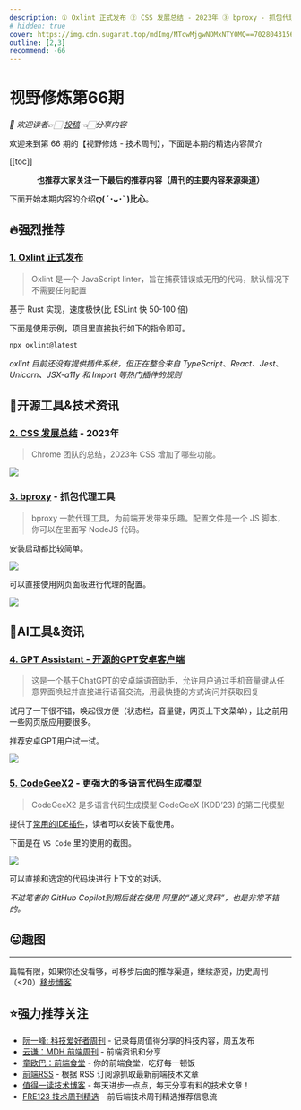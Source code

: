 ```yaml
---
description: ① Oxlint 正式发布 ② CSS 发展总结 - 2023年 ③ bproxy - 抓包代理工具 ④ GPT Assistant - 开源的GPT安卓客户端 ⑤ CodeGeeX2 - 更强大的多语言代码生成模型
# hidden: true
cover: https://img.cdn.sugarat.top/mdImg/MTcwMjgwNDMxNTY0MQ==702804315641
outline: [2,3]
recommend: -66
---
```


# 视野修炼第66期
*💐 欢迎读者👉🏻 [投稿](https://www.wenjuan.com/s/AN32YrD/) 👈🏻分享内容*

欢迎来到第 66 期的【视野修炼 - 技术周刊】，下面是本期的精选内容简介

[[toc]]

<center>

**​也推荐大家关注一下最后的推荐内容（周刊的主要内容来源渠道）**
</center>

下面开始本期内容的介绍**ღ( ´･ᴗ･` )比心**。
## 🔥强烈推荐
### [1. Oxlint 正式发布](https://oxc-project.github.io/blog/2023-12-12-announcing-oxlint.html)
>Oxlint 是一个 JavaScript linter，旨在捕获错误或无用的代码，默认情况下不需要任何配置

基于 Rust 实现，速度极快(比 ESLint 快 50-100 倍)

下面是使用示例，项目里直接执行如下的指令即可。
```sh
npx oxlint@latest
```
*oxlint 目前还没有提供插件系统，但正在整合来自 TypeScript、React、Jest、Unicorn、JSX-a11y 和 Import 等热门插件的规则*

## 🔧开源工具&技术资讯
### [2. CSS 发展总结](https://developer.chrome.com/blog/css-wrapped-2023?hl=zh-cn) - 2023年
>Chrome 团队的总结，2023年 CSS 增加了哪些功能。

![](https://img.cdn.sugarat.top/mdImg/MTcwMjc5MjYwMTg0Nw==702792601847)


### [3. bproxy](https://github.com/zobor/bproxy?tab=readme-ov-file) - 抓包代理工具
>bproxy 一款代理工具，为前端开发带来乐趣。配置文件是一个 JS 脚本，你可以在里面写 NodeJS 代码。

安装启动都比较简单。

![](https://img.cdn.sugarat.top/mdImg/MTcwMjc5Nzc0NTMxOQ==702797745319)

可以直接使用网页面板进行代理的配置。

![](https://img.cdn.sugarat.top/mdImg/MTcwMjc5OTA2OTIxMw==702799069213)


## 🤖AI工具&资讯
### [4. GPT Assistant - 开源的GPT安卓客户端](https://github.com/Skythinker616/gpt-assistant-android)
>这是一个基于ChatGPT的安卓端语音助手，允许用户通过手机音量键从任意界面唤起并直接进行语音交流，用最快捷的方式询问并获取回复

试用了一下很不错，唤起很方便（状态栏，音量键，网页上下文菜单），比之前用一些网页版应用要很多。

推荐安卓GPT用户试一试。

![](https://img.cdn.sugarat.top/mdImg/MTcwMjc5NDk0MzM3Mg==702794943372)


### [5. CodeGeeX2](https://github.com/THUDM/CodeGeeX2) - 更强大的多语言代码生成模型
>CodeGeeX2 是多语言代码生成模型 CodeGeeX (KDD’23) 的第二代模型

提供了[常用的IDE插件](https://codegeex.cn/)，读者可以安装下载使用。


下面是在 `VS Code` 里的使用的截图。

![](https://img.cdn.sugarat.top/mdImg/MTcwMjc5NjYwODc3MA==702796608770)

可以直接和选定的代码块进行上下文的对话。

*不过笔者的 GitHub Copilot到期后就在使用 阿里的“通义灵码”，也是非常不错的。*

## 😛趣图

---

篇幅有限，如果你还没看够，可移步后面的推荐渠道，继续游览，历史周刊（<20）[移步博客](https://sugarat.top/weekly/index.html)

## ⭐️强力推荐关注
* [阮一峰: 科技爱好者周刊](https://www.ruanyifeng.com/blog/archives.html) - 记录每周值得分享的科技内容，周五发布
* [云谦：MDH 前端周刊](https://mdhweekly.com/) - 前端资讯和分享
* [童欧巴：前端食堂](https://github.com/Geekhyt/weekly) - 你的前端食堂，吃好每一顿饭
* [前端RSS](https://fed.chanceyu.com/) - 根据 RSS 订阅源抓取最新前端技术文章
* [值得一读技术博客](https://daily-blog.chlinlearn.top/) - 每天进步一点点，每天分享有料的技术文章！
* [FRE123 技术周刊精选](https://www.fre123.com/weekly) - 前后端技术周刊精选推荐信息流